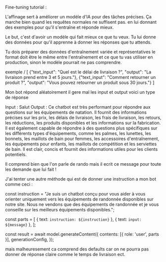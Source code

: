 Fine-tuning tutorial :

L'affinage sert à améliorer un modèle d'IA pour des tâches précises. Ça marche bien quand les requêtes normales ne suffisent pas. en lui donnant des exemples pour qu'il s'entraîne et réponde mieux.

Le but, c'est d'avoir un modèle qui fait mieux ce que tu veux. Tu lui donne des données pour qu'il apprenne à donner les réponses que tu attends.

Tu dois préparer des données d'entraînement variée et représentatives le format doit être le même entre l'entraînement et ce que tu vas utiliser en production, sinon le modèle pourrait ne pas comprendre.

exemple / 
[
  {"text_input": "Quel est le délai de livraison ?", "output": "La livraison prend entre 3 et 5 jours."},
  {"text_input": "Comment retourner un produit ?", "output": "Vous pouvez retourner un produit sous 30 jours."}
]

Mon bot répond aléatoirement il gere mal les input et output voici un type de réponse 

Input : Salut 
Output : Ce chatbot est très performant pour répondre aux questions sur les équipements de natation. Il fournit des informations précises sur les prix, les délais de livraison, les frais de livraison, les retours, les réductions, les produits disponibles et les informations sur la fabrication. Il est également capable de répondre à des questions plus spécifiques sur les différents types d'équipements, comme les palmes, les lunettes, les bonnets, les maillots de bain pour femmes, les accessoires d'entraînement, les équipements pour enfants, les maillots de compétition et les serviettes de bain. Il est clair, concis et fournit des informations utiles pour les clients potentiels.

Il comprend bien que l'on parle de rando mais il ecrit ce message pour toute les demande que lui fait !

J'ai tenter une autre méthode qui est de donner une instruction a mon bot comme ceci : 

const instruction = "Je suis un chatbot conçu pour vous aider à vous orienter uniquement vers les équipements de randonnée disponibles sur notre site. Nous ne vendons que des équipements de randonnée et je vous conseille sur les meilleurs équipements disponibles.";

const parts = [
  { text: `instruction: ${instruction}` },
  { text: `input: ${message}` }, 
];

const result = await model.generateContent({
  contents: [{ role: 'user', parts }],
  generationConfig,
});

mais malheuresement ca comprend des defaults car on ne pourra pas donner de réponse claire comme le temps de livraison ect.

